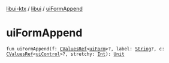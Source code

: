 [libui-ktx](../index.md) / [libui](index.md) / [uiFormAppend](./ui-form-append.md)

# uiFormAppend

`fun uiFormAppend(f: `[`CValuesRef`](../kotlinx.cinterop/-c-values-ref/index.md)`<`[`uiForm`](ui-form.md)`>?, label: `[`String`](https://kotlinlang.org/api/latest/jvm/stdlib/kotlin/-string/index.html)`?, c: `[`CValuesRef`](../kotlinx.cinterop/-c-values-ref/index.md)`<`[`uiControl`](ui-control/index.md)`>?, stretchy: `[`Int`](https://kotlinlang.org/api/latest/jvm/stdlib/kotlin/-int/index.html)`): `[`Unit`](https://kotlinlang.org/api/latest/jvm/stdlib/kotlin/-unit/index.html)